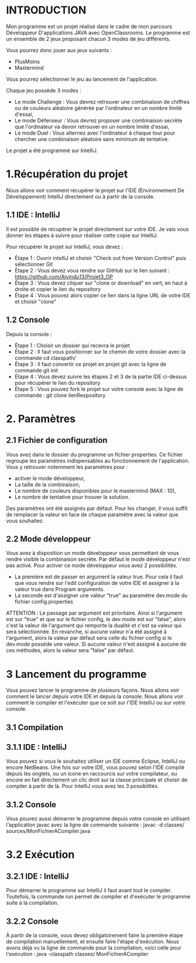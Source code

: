 <h1>INTRODUCTION</h1>

Mon programme est un projet réalisé dans le cadre de mon parcours Développeur D'applications JAVA avec OpenClassrooms.
Le programme est un ensemble de 2 jeux proposant chacun 3 modes de jeu différents.
<p>Vous pourrez donc jouer aux jeux suivants :</p>

- PlusMoins
- Mastermind

Vous pourrez sélectionner le jeu au lancement de l'application.
<p>Chaque jeu possède 3 modes :</p>

- Le mode Challenge : Vous devrez retrouver une combinaison de chiffres ou de couleurs aléatoire générée par l'ordinateur en un nombre limité d'essai,
- Le mode Défenseur : Vous devrez proposer une combinaison secrète que l'ordinateur va devoir retrouver en un nombre limité d'essai,
- Le mode Duel : Vous alternez avec l'ordinateur à chaque tour pour chercher une combinaison aléatoire sans minimum de tentative.

Le projet a été programmé sur IntelliJ. 

<h1>1.Récupération du projet</h1>

Nous allons voir comment récupérer le projet sur l'IDE (Environnement De Développement) IntelliJ directement ou à partir de la console.

<h2>1.1 IDE : IntelliJ</h2>
Il est possible de récupérer le projet directement sur votre IDE. Je vais vous donner les étapes à suivre pour réaliser cette copie sur IntelliJ.

<p>Pour récupérer le projet sur IntelliJ, vous devez :</p>

- Étape 1 : Ouvrir intelliJ et choisir "Check out from Version Control" puis sélectionner Git
- Étape 2 : Vous devez vous rendre sur GitHub sur le lien suivant : https://github.com/Alvindu13/Projet3_OP 
- Étape 3 : Vous devez cliquer sur "clone or download" en vert, en haut à droite et copier le lien du repository
- Étape 4 : Vous pouvez alors copier ce lien dans la ligne URL de votre IDE et choisir "clone"

<h2>1.2 Console</h2>
Depuis la console :

- Étape 1 : Choisir un dossier qui recevra le projet
- Étape 2 : Il faut vous positionner sur le chemin de votre dossier avec la commande cd classpath/
- Étape 3 : Il faut convertir ce projet en projet git avec la ligne de commande git init
- Étape 4 : Vous devez suivre les étapes 2 et 3 de la partie IDE ci-dessus pour récupérer le lien du repository
- Étape 5 : Vous pouvez fork le projet sur votre console avec la ligne de commande : git clone lienRespository

<h1>2. Paramètres</h1>
<h2>2.1 Fichier de configuration</h2>
Vous avez dans le dossier du programme un fichier properties.
Ce fichier regroupe les paramètres indispensables au fonctionnement de l'application.
Vous y retrouver notemment les paramètres pour :

- activer le mode développeur,
- La taille de la combinaison,
- Le nombre de couleurs disponibles pour le mastermind (MAX : 10),
- Le nombre de tentative pour trouver la solution.

Des paramètres ont été assignés par défaut.
Pour les changer, il vous suffit de remplacer la valeur en face de chaque paramètre avec la valeur que vous souhaitez.

<h2>2.2 Mode développeur</h2>
Vous avez à disposition un mode développeur vous permettant de vous rendre visible la combinaison secrète.
Par défaut le mode développeur n'est pas activé.
Pour activer ce mode développeur vous avez 2 possibilités.

- La première est de passer en argument la valeur true. Pour cela il faut que vous rendre sur l'edit configuration de votre IDE et    assigner à la valeur true dans Program arguments.
- La seconde est d'assigner une valeur "true" au paramètre dev.mode du fichier config.properties

ATTENTION : Le passage par argument est prioritaire. Ainsi si l'argument est sur "true" et que sur le fichier config, le dev.mode est sur "false", alors c'est la valeur de l'argument qui remporte la dualité et c'est sa valeur qui sera sélectionnée. En revanche, si aucune valeur n'a été assigné à l'argument, alors la valeur par défaut sera celle du fichier config si le dev.mode possède une valeur. Si aucune valeur n'est assigné à aucune de ces méthodes, alors la valeur sera "false" par défaut.

<h1>3 Lancement du programme</h1>

Vous pouvez lancer le programme de plusieurs façons. Nous allons voir comment le lancer depuis votre IDE et depuis la console.
Nous allons voir comment le compiler et l'exécuter que ce soit sur l'IDE IntelliJ ou sur votre console.

<h2>3.1 Compilation</h2>

<h2>3.1.1 IDE : IntelliJ</h2>

Vous pouvez si vous le souhaitez utiliser un IDE comme Eclipse, IntelliJ ou encore NetBeans.
Une fois sur votre IDE, vous pouvez selon l'IDE compilé depuis les onglets, ou un icone en raccourcis sur votre compilateur, ou encore en fait directement un clic droit sur la classe principale et choisir de compiler à partir de là.
Pour IntelliJ vous avez les 3 possibilités.

<h2>3.1.2 Console</h2>
Vous pouvez aussi démarrer le programme depuis votre console en utilisant l'application javac avec la ligne de commande suivante :
 javac -d classes/ sources/MonFichierACompiler.java
 
<h1>3.2 Exécution</h1>

<h2>3.2.1 IDE : IntelliJ</h2>

Pour démarrer le programme sur IntelliJ il faut avant tout le compiler. Toutefois, la commande run permet de compiler et d'exécuter le programme suite à la compilation.

<h2>3.2.2 Console</h2>

À partir de la console, vous devez obligatoirement faire la première étape de compilation manuellement, et ensuite faire l'étape d'exécution. Nous avons déjà vu la ligne de commande pour la compilation, voici celle pour l'exécution :
java -classpath classes/ MonFichierACompiler





 
 
